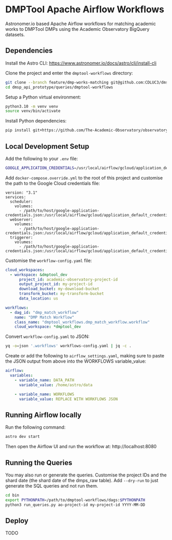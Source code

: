 # DMPTool Apache Airflow Workflows
Astronomer.io based Apache Airflow workflows for matching academic works to DMPTool DMPs using the Academic Observatory 
BigQuery datasets.

## Dependencies
Install the Astro CLI: https://www.astronomer.io/docs/astro/cli/install-cli

Clone the project and enter the `dmptool-workflows` directory:
```bash
git clone --branch feature/dmp-works-matching git@github.com:CDLUC3/dmsp_api_prototype.git
cd dmsp_api_prototype/queries/dmptool-workflows
```

Setup a Python virtual environment:
```bash
python3.10 -m venv venv
source venv/bin/activate 
```

Install Python dependencies:
```bash
pip install git+https://github.com/The-Academic-Observatory/observatory-platform.git@feature/astro_kubernetes --constraint https://raw.githubusercontent.com/apache/airflow/constraints-2.7.3/constraints-no-providers-3.10.txt
```

## Local Development Setup
Add the following to your `.env` file:
```bash
GOOGLE_APPLICATION_CREDENTIALS=/usr/local/airflow/gcloud/application_default_credentials.json
```

Add `docker-compose.override.yml` to the root of this project and customise the path to the Google Cloud credentials file:
```commandline
version: "3.1"
services:
  scheduler:
    volumes:
      - /path/to/host/google-application-credentials.json:/usr/local/airflow/gcloud/application_default_credentials.json:ro
  webserver:
    volumes:
      - /path/to/host/google-application-credentials.json:/usr/local/airflow/gcloud/application_default_credentials.json:ro
  triggerer:
    volumes:
      - /path/to/host/google-application-credentials.json:/usr/local/airflow/gcloud/application_default_credentials.json:ro
```

Customise the `workflow-config.yaml` file:
```yaml
cloud_workspaces:
  - workspace: &dmptool_dev
      project_id: academic-observatory-project-id
      output_project_id: my-project-id
      download_bucket: my-download-bucket
      transform_bucket: my-transform-bucket
      data_location: us

workflows:
  - dag_id: "dmp_match_workflow"
    name: "DMP Match Workflow"
    class_name: "dmptool_workflows.dmp_match_workflow.workflow"
    cloud_workspace: *dmptool_dev
```

Convert `workflow-config.yaml` to JSON:
```bash
yq -o=json '.workflows' workflows-config.yaml | jq -c .
```

Create or add the following to `airflow_settings.yaml`, making sure to paste the JSON output from above into the 
WORKFLOWS variable_value:
```yaml
airflow:
  variables:
    - variable_name: DATA_PATH
      variable_value: /home/astro/data

    - variable_name: WORKFLOWS
      variable_value: REPLACE WITH WORKFLOWS JSON
```

## Running Airflow locally
Run the following command:
```bash
astro dev start
```

Then open the Airflow UI and run the workflow at: http://localhost:8080

## Running the Queries
You may also run or generate the queries. Customise the project IDs and the shard date (the shard date of the dmps_raw
table). Add `--dry-run` to just generate the SQL queries and not run them.
```bash
cd bin
export PYTHONPATH=/path/to/dmptool-workflows/dags:$PYTHONPATH
python3 run_queries.py ao-project-id my-project-id YYYY-MM-DD
```

## Deploy
TODO
